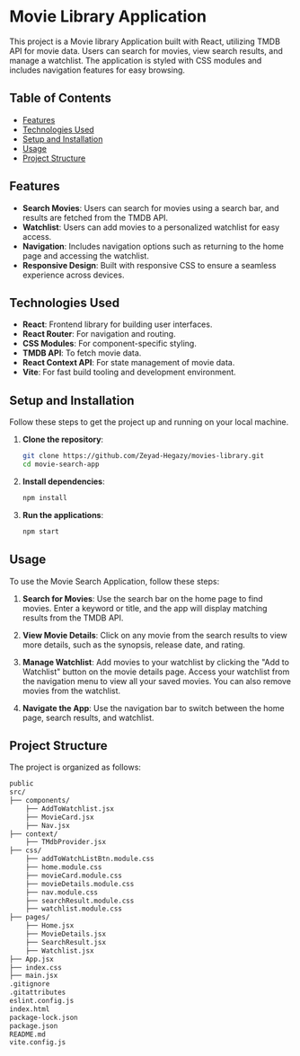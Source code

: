 # Movie Library Application

This project is a Movie library Application built with React, utilizing TMDB API for movie data. Users can search for movies, view search results, and manage a watchlist. The application is styled with CSS modules and includes navigation features for easy browsing.

## Table of Contents

- [Features](#features)
- [Technologies Used](#technologies-used)
- [Setup and Installation](#setup-and-installation)
- [Usage](#usage)
- [Project Structure](#project-structure)

## Features

- **Search Movies**: Users can search for movies using a search bar, and results are fetched from the TMDB API.
- **Watchlist**: Users can add movies to a personalized watchlist for easy access.
- **Navigation**: Includes navigation options such as returning to the home page and accessing the watchlist.
- **Responsive Design**: Built with responsive CSS to ensure a seamless experience across devices.

## Technologies Used

- **React**: Frontend library for building user interfaces.
- **React Router**: For navigation and routing.
- **CSS Modules**: For component-specific styling.
- **TMDB API**: To fetch movie data.
- **React Context API**: For state management of movie data.
- **Vite**: For fast build tooling and development environment.

## Setup and Installation

Follow these steps to get the project up and running on your local machine.

1. **Clone the repository**:

   ```bash
   git clone https://github.com/Zeyad-Hegazy/movies-library.git
   cd movie-search-app
   ```

2. **Install dependencies**:

   ```bash
   npm install
   ```

3. **Run the applications**:

   ```bash
   npm start
   ```

## Usage

To use the Movie Search Application, follow these steps:

1. **Search for Movies**: Use the search bar on the home page to find movies. Enter a keyword or title, and the app will display matching results from the TMDB API.

2. **View Movie Details**: Click on any movie from the search results to view more details, such as the synopsis, release date, and rating.

3. **Manage Watchlist**: Add movies to your watchlist by clicking the "Add to Watchlist" button on the movie details page. Access your watchlist from the navigation menu to view all your saved movies. You can also remove movies from the watchlist.

4. **Navigate the App**: Use the navigation bar to switch between the home page, search results, and watchlist.

## Project Structure

The project is organized as follows:

```bash
public
src/
├── components/
    ├── AddToWatchlist.jsx
    ├── MovieCard.jsx
    ├── Nav.jsx
├── context/
    ├── TMdbProvider.jsx
├── css/
    ├── addToWatchListBtn.module.css
    ├── home.module.css
    ├── movieCard.module.css
    ├── movieDetails.module.css
    ├── nav.module.css
    ├── searchResult.module.css
    ├── watchlist.module.css
├── pages/
    ├── Home.jsx
    ├── MovieDetails.jsx
    ├── SearchResult.jsx
    ├── Watchlist.jsx
├── App.jsx
├── index.css
├── main.jsx
.gitignore
.gitattributes
eslint.config.js
index.html
package-lock.json
package.json
README.md
vite.config.js
```
